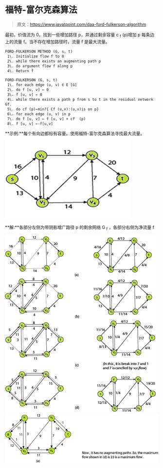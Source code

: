 # 福特-富尔克森算法

> 原文：<https://www.javatpoint.com/daa-ford-fulkerson-algorithm>

最初，价值流为 0。找到一些增加路径 p，并通过剩余容量 c <sub>f</sub> (p)增加 p 每条边上的流量 f。当不存在增加路径时，流量 f 是最大流量。

```
FORD-FULKERSON METHOD (G, s, t)
 1\. Initialize flow f to 0
 2\. while there exists an augmenting path p
 3\. do argument flow f along p
 4\. Return f

```

```
FORD-FULKERSON (G, s, t)
 1\. for each edge (u, v) ∈ E [G]
 2\. do f [u, v] ← 0
 3\. f [u, v] ← 0
 4\. while there exists a path p from s to t in the residual network Gf.
 5\. do cf (p)←min?{ Cf (u,v):(u,v)is on p}
 6\. for each edge (u, v) in p
 7\. do f [u, v] ← f [u, v] + cf  (p)
 8\. f [u, v] ←-f[u,v]

```

**示例:**每个有向边都标有容量。使用福特-富尔克森算法寻找最大流量。

![Ford-Fulkerson Algorithm](img/3c1dd823038e1e34319320c94f3b334e.png)

**解:**各部分左侧为带阴影增广路径 p 的剩余网络 G <sub>f</sub> ，各部分右侧为净流量 f

![Ford-Fulkerson Algorithm](img/fdd922c2f9dd71a9e014666ff93e61b2.png)
![Ford-Fulkerson Algorithm](img/bbdc515cb516ba7ef319312bfaa43ee1.png)